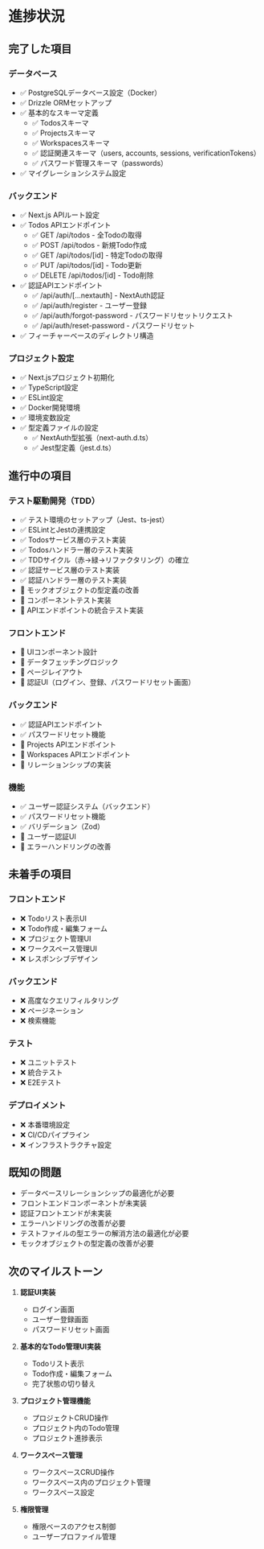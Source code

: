# 進捗状況

## 完了した項目

### データベース
- ✅ PostgreSQLデータベース設定（Docker）
- ✅ Drizzle ORMセットアップ
- ✅ 基本的なスキーマ定義
  - ✅ Todosスキーマ
  - ✅ Projectsスキーマ
  - ✅ Workspacesスキーマ
  - ✅ 認証関連スキーマ（users, accounts, sessions, verificationTokens）
  - ✅ パスワード管理スキーマ（passwords）
- ✅ マイグレーションシステム設定

### バックエンド
- ✅ Next.js APIルート設定
- ✅ Todos APIエンドポイント
  - ✅ GET /api/todos - 全Todoの取得
  - ✅ POST /api/todos - 新規Todo作成
  - ✅ GET /api/todos/[id] - 特定Todoの取得
  - ✅ PUT /api/todos/[id] - Todo更新
  - ✅ DELETE /api/todos/[id] - Todo削除
- ✅ 認証APIエンドポイント
  - ✅ /api/auth/[...nextauth] - NextAuth認証
  - ✅ /api/auth/register - ユーザー登録
  - ✅ /api/auth/forgot-password - パスワードリセットリクエスト
  - ✅ /api/auth/reset-password - パスワードリセット
- ✅ フィーチャーベースのディレクトリ構造

### プロジェクト設定
- ✅ Next.jsプロジェクト初期化
- ✅ TypeScript設定
- ✅ ESLint設定
- ✅ Docker開発環境
- ✅ 環境変数設定
- ✅ 型定義ファイルの設定
  - ✅ NextAuth型拡張（next-auth.d.ts）
  - ✅ Jest型定義（jest.d.ts）

## 進行中の項目

### テスト駆動開発（TDD）
- ✅ テスト環境のセットアップ（Jest、ts-jest）
- ✅ ESLintとJestの連携設定
- ✅ Todosサービス層のテスト実装
- ✅ Todosハンドラー層のテスト実装
- ✅ TDDサイクル（赤→緑→リファクタリング）の確立
- ✅ 認証サービス層のテスト実装
- ✅ 認証ハンドラー層のテスト実装
- 🔄 モックオブジェクトの型定義の改善
- 🔄 コンポーネントテスト実装
- 🔄 APIエンドポイントの統合テスト実装

### フロントエンド
- 🔄 UIコンポーネント設計
- 🔄 データフェッチングロジック
- 🔄 ページレイアウト
- 🔄 認証UI（ログイン、登録、パスワードリセット画面）

### バックエンド
- ✅ 認証APIエンドポイント
- ✅ パスワードリセット機能
- 🔄 Projects APIエンドポイント
- 🔄 Workspaces APIエンドポイント
- 🔄 リレーションシップの実装

### 機能
- ✅ ユーザー認証システム（バックエンド）
- ✅ パスワードリセット機能
- ✅ バリデーション（Zod）
- 🔄 ユーザー認証UI
- 🔄 エラーハンドリングの改善

## 未着手の項目

### フロントエンド
- ❌ Todoリスト表示UI
- ❌ Todo作成・編集フォーム
- ❌ プロジェクト管理UI
- ❌ ワークスペース管理UI
- ❌ レスポンシブデザイン

### バックエンド
- ❌ 高度なクエリフィルタリング
- ❌ ページネーション
- ❌ 検索機能

### テスト
- ❌ ユニットテスト
- ❌ 統合テスト
- ❌ E2Eテスト

### デプロイメント
- ❌ 本番環境設定
- ❌ CI/CDパイプライン
- ❌ インフラストラクチャ設定

## 既知の問題
- データベースリレーションシップの最適化が必要
- フロントエンドコンポーネントが未実装
- 認証フロントエンドが未実装
- エラーハンドリングの改善が必要
- テストファイルの型エラーの解消方法の最適化が必要
- モックオブジェクトの型定義の改善が必要

## 次のマイルストーン
1. **認証UI実装**
   - ログイン画面
   - ユーザー登録画面
   - パスワードリセット画面

2. **基本的なTodo管理UI実装**
   - Todoリスト表示
   - Todo作成・編集フォーム
   - 完了状態の切り替え

3. **プロジェクト管理機能**
   - プロジェクトCRUD操作
   - プロジェクト内のTodo管理
   - プロジェクト進捗表示

4. **ワークスペース管理**
   - ワークスペースCRUD操作
   - ワークスペース内のプロジェクト管理
   - ワークスペース設定

5. **権限管理**
   - 権限ベースのアクセス制御
   - ユーザープロファイル管理

